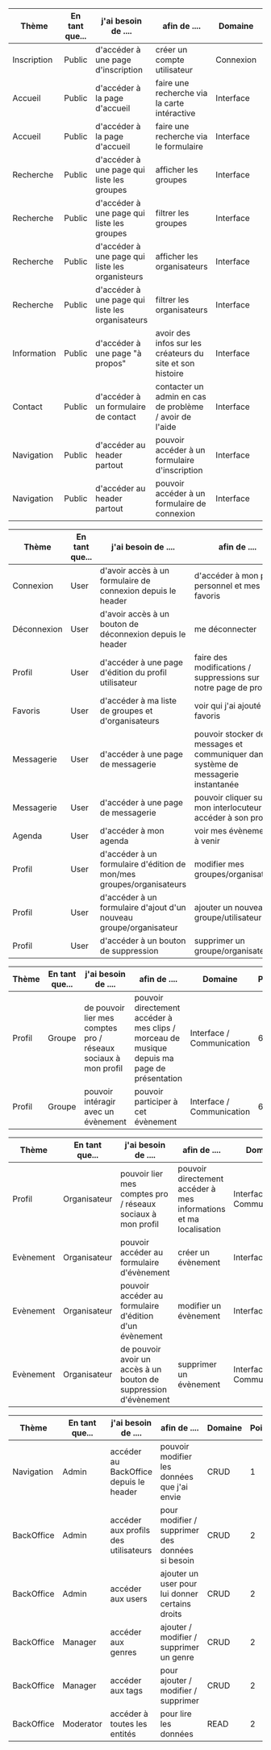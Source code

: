 | Thème       | En tant que... | j'ai besoin de ....                              | afin de ....                                              | Domaine   | Points | Sprint |
| ----------- | -------------- | ------------------------------------------------ | --------------------------------------------------------- | --------- | ------ | ------ |
| Inscription | Public         | d'accéder à une page d'inscription               | créer un compte utilisateur                               | Connexion | 5      | 2      |
| Accueil     | Public         | d'accéder à la page d'accueil                    | faire une recherche via la carte intéractive              | Interface | 8      | 2      |
| Accueil     | Public         | d'accéder à la page d'accueil                    | faire une recherche via le formulaire                     | Interface | 6      | 1      |
| Recherche   | Public         | d'accéder à une page qui liste les groupes       | afficher les groupes                                      | Interface | 3      | 1      |
| Recherche   | Public         | d'accéder à une page qui liste les groupes       | filtrer les groupes                                       | Interface | 7      | 1      |
| Recherche   | Public         | d'accéder à une page qui liste les organisteurs  | afficher les organisateurs                                | Interface | 3      | 1      |
| Recherche   | Public         | d'accéder à une page qui liste les organisateurs | filtrer les organisateurs                                 | Interface | 7      | 1      |
| Information | Public         | d'accéder à une page "à propos"                  | avoir des infos sur les créateurs du site et son histoire | Interface | 1      | 1      |
| Contact     | Public         | d'accéder à un formulaire de contact             | contacter un admin en cas de problème / avoir de l'aide   | Interface | 4      | 1      |
| Navigation  | Public         | d'accéder au header partout                      | pouvoir accéder à un formulaire d'inscription             | Interface | 5      | 1      |
| Navigation  | Public         | d'accéder au header partout                      | pouvoir accéder à un formulaire de connexion              | Interface | 5      | 1      |

| Thème       | En tant que... | j'ai besoin de ....                                                  | afin de ....                                                                          | Domaine       | Points | Sprint |
| ----------- | -------------- | -------------------------------------------------------------------- | ------------------------------------------------------------------------------------- | ------------- | ------ | ------ |
| Connexion   | User           | d'avoir accès à un formulaire de connexion depuis le header          | d'accéder à mon profil personnel et mes favoris                                       | Connexion     | 5      | 2      |
| Déconnexion | User           | d'avoir accès à un bouton de déconnexion depuis le header            | me déconnecter                                                                        | Déconnexion   | 2      | 2      |
| Profil      | User           | d'accéder à une page d'édition du profil utilisateur                 | faire des modifications / suppressions sur notre page de profil                       | Interface     | 7      | 1      |
| Favoris     | User           | d'accéder à ma liste de groupes et d'organisateurs                   | voir qui j'ai ajouté en favoris                                                       | Interface     | 4      | 2      |
| Messagerie  | User           | d'accéder à une page de messagerie                                   | pouvoir stocker des messages et communiquer dans un système de messagerie instantanée | Interface     | 9      | 2      |
| Messagerie  | User           | d'accéder à une page de messagerie                                   | pouvoir cliquer sur mon interlocuteur et accéder à son profil                         | Interface     | 2      | 2      |
| Agenda      | User           | d'accéder à mon agenda                                               | voir mes évènements à venir                                                           | Accessibilité | 2      | 1      |
| Profil      | User           | d'accéder à un formulaire d'édition de mon/mes groupes/organisateurs | modifier mes groupes/organisateurs                                                    | Accessibilité | 2      | 1      |
| Profil      | User           | d'accéder à un formulaire d'ajout d'un nouveau groupe/organisateur   | ajouter un nouveau groupe/utilisateur                                                 | Accessibilité | 2      | 1      |
| Profil      | User           | d'accéder à un bouton de suppression                                 | supprimer un groupe/organisateur                                                      | Accessibilité | 2      | 1      |


| Thème  | En tant que... | j'ai besoin de ....                                            | afin de ....                                                                                | Domaine                   | Points | Sprint |
| ------ | -------------- | -------------------------------------------------------------- | ------------------------------------------------------------------------------------------- | ------------------------- | ------ | ------ |
| Profil | Groupe         | de pouvoir lier mes comptes pro / réseaux sociaux à mon profil | pouvoir directement accéder à mes clips / morceau de musique depuis ma page de présentation | Interface / Communication | 6      | 1      |
| Profil | Groupe         | pouvoir intéragir avec un évènement                            | pouvoir participer à cet évènement                                                          | Interface / Communication | 6      | 1      |


| Thème     | En tant que... | j'ai besoin de ....                                              | afin de ....                                                      | Domaine                   | Points | Sprint |
| --------- | -------------- | ---------------------------------------------------------------- | ----------------------------------------------------------------- | ------------------------- | ------ | ------ |
| Profil    | Organisateur   | pouvoir lier mes comptes pro / réseaux sociaux à mon profil      | pouvoir directement accéder à mes informations et ma localisation | Interface / Communication | 6      | 1      |
| Evènement | Organisateur   | pouvoir accéder au formulaire d'évènement                        | créer un évènement                                                | Interface                 | 6      | 1      |
| Evènement | Organisateur   | pouvoir accéder au formulaire d'édition d'un évènement           | modifier un évènement                                             | Interface                 | 6      | 1      |
| Evènement | Organisateur   | de pouvoir avoir un accès à un bouton de suppression d'évènement | supprimer un évènement                                            | Interface / Communication | 6      | 1      |


| Thème      | En tant que... | j'ai besoin de ....                    | afin de ....                                    | Domaine | Points | Sprint |
| ---------- | -------------- | -------------------------------------- | ----------------------------------------------- | ------- | ------ | ------ |
| Navigation | Admin          | accéder au BackOffice depuis le header | pouvoir modifier les données que j'ai envie     | CRUD    | 1      | 1      |
| BackOffice | Admin          | accéder aux profils des utilisateurs   | pour modifier / supprimer des données si besoin | CRUD    | 2      | 1      |
| BackOffice | Admin          | accéder aux users                      | ajouter un user pour lui donner certains droits | CRUD    | 2      | 1      |
| BackOffice | Manager        | accéder aux genres                     | ajouter / modifier / supprimer un genre         | CRUD    | 2      | 1      |
| BackOffice | Manager        | accéder aux tags                       | pour ajouter / modifier / supprimer             | CRUD    | 2      | 1      |
| BackOffice | Moderator      | accéder à toutes les entités           | pour lire les données                           | READ    | 2      | 1      |
